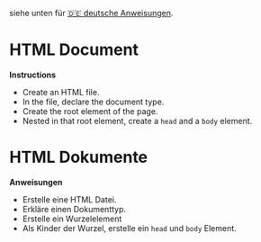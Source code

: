 siehe unten für [🇩🇪 deutsche Anweisungen](#html-dokumente).

# HTML Document 

**Instructions**
* Create an HTML file.
* In the file, declare the document type. 
* Create the root element of the page. 
* Nested in that root element, create a `head` and a `body` element. 

# HTML Dokumente

**Anweisungen**
* Erstelle eine HTML Datei.
* Erkläre einen Dokumenttyp.
* Erstelle ein Wurzelelement
* Als Kinder der Wurzel, erstelle ein `head` und `body` Element.
